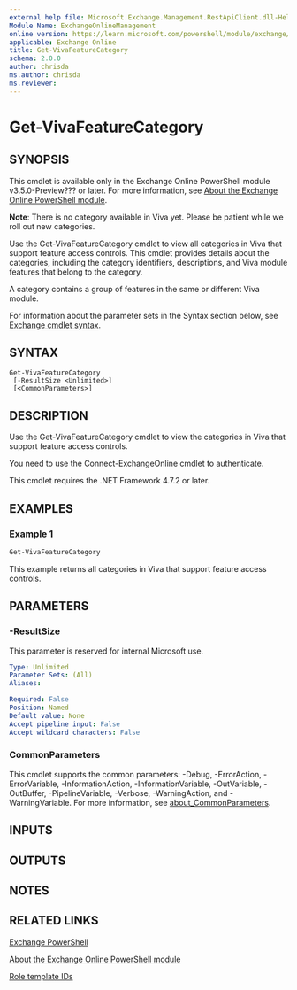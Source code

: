 ```yaml
---
external help file: Microsoft.Exchange.Management.RestApiClient.dll-Help.xml
Module Name: ExchangeOnlineManagement
online version: https://learn.microsoft.com/powershell/module/exchange/get-vivafeaturecategory
applicable: Exchange Online
title: Get-VivaFeatureCategory
schema: 2.0.0
author: chrisda
ms.author: chrisda
ms.reviewer:
---
```


# Get-VivaFeatureCategory

## SYNOPSIS
This cmdlet is available only in the Exchange Online PowerShell module v3.5.0-Preview??? or later. For more information, see [About the Exchange Online PowerShell module](https://aka.ms/exov3-module).

**Note**: There is no category available in Viva yet. Please be patient while we roll out new categories. 

Use the Get-VivaFeatureCategory cmdlet to view all categories in Viva that support feature access controls. This cmdlet provides details about the categories, including the category identifiers, descriptions, and Viva module features that belong to the category.

A category contains a group of features in the same or different Viva module.

For information about the parameter sets in the Syntax section below, see [Exchange cmdlet syntax](https://learn.microsoft.com/powershell/exchange/exchange-cmdlet-syntax).

## SYNTAX

```
Get-VivaFeatureCategory
 [-ResultSize <Unlimited>]
 [<CommonParameters>]
```

## DESCRIPTION
Use the Get-VivaFeatureCategory cmdlet to view the categories in Viva that support feature access controls.

You need to use the Connect-ExchangeOnline cmdlet to authenticate.

This cmdlet requires the .NET Framework 4.7.2 or later.

## EXAMPLES

### Example 1
```powershell
Get-VivaFeatureCategory
```

This example returns all categories in Viva that support feature access controls.

## PARAMETERS

### -ResultSize
This parameter is reserved for internal Microsoft use.

```yaml
Type: Unlimited
Parameter Sets: (All)
Aliases:

Required: False
Position: Named
Default value: None
Accept pipeline input: False
Accept wildcard characters: False
```

### CommonParameters
This cmdlet supports the common parameters: -Debug, -ErrorAction, -ErrorVariable, -InformationAction, -InformationVariable, -OutVariable, -OutBuffer, -PipelineVariable, -Verbose, -WarningAction, and -WarningVariable. For more information, see [about_CommonParameters](https://go.microsoft.com/fwlink/p/?LinkID=113216).

## INPUTS

## OUTPUTS

## NOTES

## RELATED LINKS
[Exchange PowerShell](https://learn.microsoft.com/powershell/module/exchange)

[About the Exchange Online PowerShell module](https://learn.microsoft.com/powershell/exchange/exchange-online-powershell-v2)

[Role template IDs](https://learn.microsoft.com/entra/identity/role-based-access-control/permissions-reference#role-template-ids)
